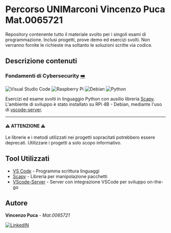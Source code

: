 # **Percorso UNIMarconi Vincenzo Puca Mat.0065721**

Repository contenente tutto il materiale svolto per i singoli esami di programmazione. Inclusi progetti, prove demo ed esercizi svolti.
Non verranno fornite le richieste ma soltanto le soluzioni scritte via codice.

## **Descrizione contenuti**

###  Fondamenti di Cybersecurity [➡️](https://github.com/VincePuc99/UNIMarconi-Vincenzo_Puca/tree/main/Fondamenti%20di%20Cybersecurity)

![Visual Studio Code](https://img.shields.io/badge/Visual%20Studio%20Code-0078d7.svg?style=for-the-badge&logo=visual-studio-code&logoColor=white)
![Raspberry Pi](https://img.shields.io/badge/-Raspberry_Pi-C51A4A?style=for-the-badge&logo=Raspberry-Pi)
![Debian](https://img.shields.io/badge/Debian-D70A53?style=for-the-badge&logo=debian&logoColor=white)
![Python](https://img.shields.io/badge/python-3670A0?style=for-the-badge&logo=python&logoColor=ffdd54)

Esercizi ed esame svolti in linguaggio Python con ausilio libreria [Scapy](https://github.com/secdev/scapy). <br />
L'ambiente di sviluppo è stato installato su RPi 4B - Debian, mediante l'uso di [vscode-server](https://github.com/coder/code-server).

---

#### ⚠️ ATTENZIONE ⚠️

Le librerie e i metodi utilizzati nei progetti sopracitati potrebbero essere deprecati.
Utilizzare i progetti a solo scopo informativo.

## **Tool Utilizzati**

* [VS Code](https://code.visualstudio.com/) - Programma scrittura linguaggi
* [Scapy](https://github.com/secdev/scapy) - Libreria per manipolazione pacchetti
* [VScode-Server](https://github.com/coder/code-server) - Server con integrazione VSCode per sviluppo on-the-go

## **Autore**
**Vincenzo Puca** - *Mat.0065721*

[![LinkedIN](https://img.shields.io/badge/linkedin-%230077B5.svg?style=for-the-badge&logo=linkedin&logoColor=white)](https://www.linkedin.com/in/vincenzo-puca99/)
